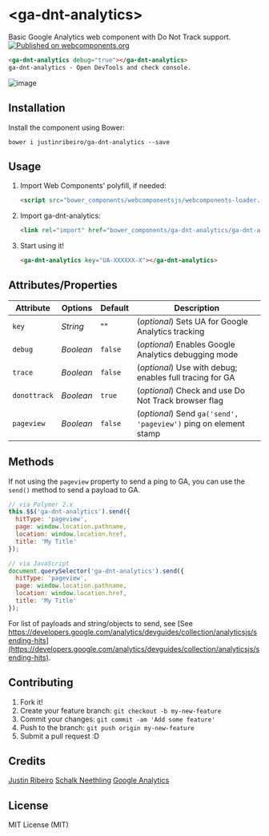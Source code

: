 # \<ga-dnt-analytics\>

Basic Google Analytics web component with Do Not Track support. [![Published on webcomponents.org](https://img.shields.io/badge/webcomponents.org-published-blue.svg)](https://www.webcomponents.org/element/justinribeiro/ga-dnt-analytics)


<!---
```
<custom-element-demo>
  <template>
    <script src="../webcomponentsjs/webcomponents-lite.js"></script>
    <link rel="import" href="ga-dnt-analytics.html">
    <next-code-block></next-code-block>
  </template>
</custom-element-demo>
```
-->
```html
<ga-dnt-analytics debug="true"></ga-dnt-analytics>
ga-dnt-analytics - Open DevTools and check console.
```

![image](https://cloud.githubusercontent.com/assets/643503/22002837/e9e55dd8-dc03-11e6-8f3b-147be85ae76f.png)

## Installation

Install the component using Bower:

```shell
bower i justinribeiro/ga-dnt-analytics --save
```

## Usage

1. Import Web Components' polyfill, if needed:

    ```html
    <script src="bower_components/webcomponentsjs/webcomponents-loader.js"></script>
    ```

2. Import ga-dnt-analytics:

    ```html
    <link rel="import" href="bower_components/ga-dnt-analytics/ga-dnt-analytics.html"/>
    ```

3. Start using it!

    ```html
    <ga-dnt-analytics key="UA-XXXXXX-X"></ga-dnt-analytics>
    ```


## Attributes/Properties

Attribute | Options      | Default  | Description
---       | ---          | ---      | ---
`key`     | *String*     | ""       | (_optional_) Sets UA for Google Analytics tracking
`debug`   | *Boolean*    | `false`  | (_optional_) Enables Google Analytics debugging mode
`trace`   | *Boolean*    | `false`  | (_optional_) Use with debug; enables full tracing for GA
`donottrack` | *Boolean*  | `true`   | (_optional_) Check and use Do Not Track browser flag
`pageview`    | *Boolean*    | `false`   | (_optional_) Send `ga('send', 'pageview')` ping on element stamp

## Methods

If not using the `pageview` property to send a ping to GA, you can use the `send()` method to send a payload to GA.

```javascript
// via Polymer 2.x
this.$$('ga-dnt-analytics').send({
  hitType: 'pageview',
  page: window.location.pathname,
  location: window.location.href,
  title: 'My Title'
});

// via JavaScript
document.querySelector('ga-dnt-analytics').send({
  hitType: 'pageview',
  page: window.location.pathname,
  location: window.location.href,
  title: 'My Title'
});
```

For list of payloads and string/objects to send, see [See https://developers.google.com/analytics/devguides/collection/analyticsjs/sending-hits](https://developers.google.com/analytics/devguides/collection/analyticsjs/sending-hits).

## Contributing

1. Fork it!
2. Create your feature branch: `git checkout -b my-new-feature`
3. Commit your changes: `git commit -am 'Add some feature'`
4. Push to the branch: `git push origin my-new-feature`
5. Submit a pull request :D

## Credits

[Justin Ribeiro](https://github.com/justinribeiro)
[Schalk Neethling](https://github.com/schalkneethling)
[Google Analytics](https://developers.google.com/analytics/)

## License

MIT License (MIT)